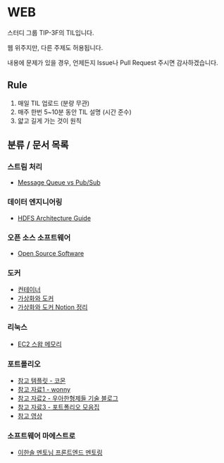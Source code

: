 # WEB

스터디 그룹 TIP-3F의 TIL입니다.

웹 위주지만, 다른 주제도 허용됩니다.

내용에 문제가 있을 경우, 언제든지 Issue나 Pull Request 주시면 감사하겠습니다.

## Rule

1. 매일 TIL 업로드 (분량 무관)
2. 매주 한번 5~10분 동안 TIL 설명 (시간 준수)
3. 얇고 길게 가는 것이 원칙

## 분류 / 문서 목록

### 스트림 처리

- [Message Queue vs Pub/Sub](https://github.com/TIP-3F/WEB/blob/main/TIL/message-queue-vs-pub-sub.md)

### 데이터 엔지니어링

- [HDFS Architecture Guide](https://hadoop.apache.org/docs/r1.2.1/hdfs_design.html)

### 오픈 소스 소프트웨어

- [Open Source Software](https://github.com/TIP-3F/WEB/blob/main/TIL/oss.md)

### 도커

- [컨테이너](https://www.44bits.io/ko/keyword/linux-container)
- [가상화와 도커](https://www.youtube.com/watch?v=zh0OMXg2Kog)
- [가상화와 도커 Notion 정리](https://jiho-lee.notion.site/20-001f0971d6d14e72a34e1e76a989f8e8)

### 리눅스

- [EC2 스왑 메모리](https://wooogy-egg.tistory.com/83)

### 포트폴리오

- [참고 템플릿 - 코몬](https://docs.google.com/document/d/1Y2Y7-DWO-0F68nsUxB-ObYbXTdQgBHu-Fw48yTYG6R0/mobilebasic)
- [참고 자료1 - wonny](https://wonny.space/writing/work/engineer-resume)
- [참고 자료2 - 우아한형제들 기술 블로그](https://techblog.woowahan.com/2531/)
- [참고 자료3 - 포트폴리오 모음집](https://github.com/dongyi-kim/Awesome_Resume_Portfolio?fbclid=IwAR3UhxfIYTYBTdkkcTl66Ed4tkz80rL5SZc0Qvs3pcurGSOjqnrfsRjvrcQ)
- [참고 영상](https://www.youtube.com/watch?v=wfInwxT0UUA)

### 소프트웨어 마에스트로

- [이한솔 멘토님 프론트엔드 멘토링](https://jiho-lee.notion.site/e23fdefe7311438a9d6c3675a02a34b5)

